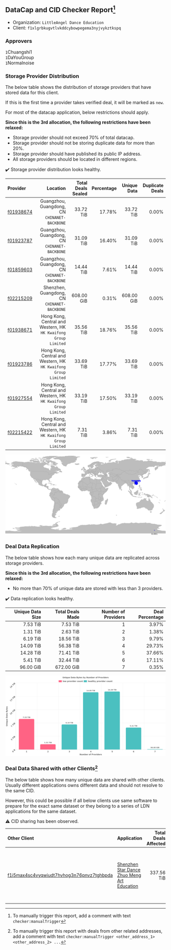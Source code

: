 ## DataCap and CID Checker Report[^1]
 - Organization: `LittleAngel Dance Education`
 - Client: `f1xlgrbkugvtlvkddcybowpegema3nyjvykztkspq`
### Approvers
`1`Chuangshi1<br/>`1`DaYouGroup<br/>`1`Normalnoise

### Storage Provider Distribution
The below table shows the distribution of storage providers that have stored data for this client.

If this is the first time a provider takes verified deal, it will be marked as `new`.

For most of the datacap application, below restrictions should apply.

**Since this is the 3rd allocation, the following restrictions have been relaxed:**
 - Storage provider should not exceed 70% of total datacap.
 - Storage provider should not be storing duplicate data for more than 20%.
 - Storage provider should have published its public IP address.
 - All storage providers should be located in different regions.

✔️ Storage provider distribution looks healthy.

| Provider                                              |                                                           Location | Total Deals Sealed | Percentage | Unique Data | Duplicate Deals |
| :---------------------------------------------------- | -----------------------------------------------------------------: | -----------------: | ---------: | ----------: | --------------: |
| [f01938674](https://filfox.info/en/address/f01938674) |                   Guangzhou, Guangdong, CN<br/>`CHINANET-BACKBONE` |          33.72 TiB |     17.78% |   33.72 TiB |           0.00% |
| [f01923787](https://filfox.info/en/address/f01923787) |                   Guangzhou, Guangdong, CN<br/>`CHINANET-BACKBONE` |          31.09 TiB |     16.40% |   31.09 TiB |           0.00% |
| [f01859603](https://filfox.info/en/address/f01859603) |                   Guangzhou, Guangdong, CN<br/>`CHINANET-BACKBONE` |          14.44 TiB |      7.61% |   14.44 TiB |           0.00% |
| [f02215209](https://filfox.info/en/address/f02215209) |                    Shenzhen, Guangdong, CN<br/>`CHINANET-BACKBONE` |         608.00 GiB |      0.31% |  608.00 GiB |           0.00% |
| [f01938671](https://filfox.info/en/address/f01938671) | Hong Kong, Central and Western, HK<br/>`HK Kwaifong Group Limited` |          35.56 TiB |     18.76% |   35.56 TiB |           0.00% |
| [f01923786](https://filfox.info/en/address/f01923786) | Hong Kong, Central and Western, HK<br/>`HK Kwaifong Group Limited` |          33.69 TiB |     17.77% |   33.69 TiB |           0.00% |
| [f01927554](https://filfox.info/en/address/f01927554) | Hong Kong, Central and Western, HK<br/>`HK Kwaifong Group Limited` |          33.19 TiB |     17.50% |   33.19 TiB |           0.00% |
| [f02215422](https://filfox.info/en/address/f02215422) | Hong Kong, Central and Western, HK<br/>`HK Kwaifong Group Limited` |           7.31 TiB |      3.86% |    7.31 TiB |           0.00% |

<img src="https://raw.githubusercontent.com/data-preservation-programs/filplus-checker-assets/main/filecoin-project/filecoin-plus-large-datasets/issues/1913/1687833394851.png"/>

### Deal Data Replication
The below table shows how each many unique data are replicated across storage providers.


**Since this is the 3rd allocation, the following restrictions have been relaxed:**
- No more than 70% of unique data are stored with less than 3 providers.

✔️ Data replication looks healthy.

| Unique Data Size | Total Deals Made | Number of Providers | Deal Percentage |
| ---------------: | ---------------: | ------------------: | --------------: |
|         7.53 TiB |         7.53 TiB |                   1 |           3.97% |
|         1.31 TiB |         2.63 TiB |                   2 |           1.38% |
|         6.19 TiB |        18.56 TiB |                   3 |           9.79% |
|        14.09 TiB |        56.38 TiB |                   4 |          29.73% |
|        14.28 TiB |        71.41 TiB |                   5 |          37.66% |
|         5.41 TiB |        32.44 TiB |                   6 |          17.11% |
|        96.00 GiB |       672.00 GiB |                   7 |           0.35% |

<img src="https://raw.githubusercontent.com/data-preservation-programs/filplus-checker-assets/main/filecoin-project/filecoin-plus-large-datasets/issues/1913/1687833395822.png"/>

### Deal Data Shared with other Clients[^3]
The below table shows how many unique data are shared with other clients.
Usually different applications owns different data and should not resolve to the same CID.

However, this could be possible if all below clients use same software to prepare for the exact same dataset or they belong to a series of LDN applications for the same dataset.

⚠️ CID sharing has been observed.

| Other Client                                                                                                          | Application                                                                                                                 | Total Deals Affected | Unique CIDs | Approvers                                                                                                                                                              |
| :-------------------------------------------------------------------------------------------------------------------- | :-------------------------------------------------------------------------------------------------------------------------- | -------------------: | ----------: | :--------------------------------------------------------------------------------------------------------------------------------------------------------------------- |
| [f1i5max4sc4vyqwiudt7hvhog3n76pnvz7tghbpda](https://filfox.info/en/address/f1i5max4sc4vyqwiudt7hvhog3n76pnvz7tghbpda) | [Shenzhen Star Dance Zhuo Meng Art Education](https://github.com/filecoin-project/filecoin-plus-large-datasets/issues/1408) |           337.56 TiB |       1,332 | `1`Aaron01230<br/>`1`Bitrise0111<br/>`1`bq1024<br/>`1`cryptowhizzard<br/>`1`DaYouGroup<br/>`1`igoovo<br/>`1`mikezli<br/>`1`newwebgroup<br/>`1`Normalnoise<br/>`3`zcfil |

[^1]: To manually trigger this report, add a comment with text `checker:manualTrigger`

[^2]: Deals from those addresses are combined into this report as they are specified with `checker:manualTrigger`

[^3]: To manually trigger this report with deals from other related addresses, add a comment with text `checker:manualTrigger <other_address_1> <other_address_2> ...`
